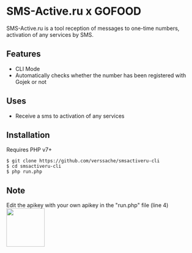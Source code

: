 # SMS-Active.ru x GOFOOD
SMS-Active.ru is a tool reception of messages to one-time numbers, activation of any services by SMS.

## Features
- CLI Mode
- Automatically checks whether the number has been registered with Gojek or not
  
## Uses 
- Receive a sms to activation of any services
   
## Installation
Requires PHP v7+

```
$ git clone https://github.com/verssache/smsactiveru-cli
$ cd smsactiveru-cli
$ php run.php
```

## Note
Edit the apikey with your own apikey in the "run.php" file (line 4)
<br><img height="100px" src="https://user-images.githubusercontent.com/27637948/129707393-ea2e80bd-b493-4128-8b6c-c87d267d2dd5.png" />

